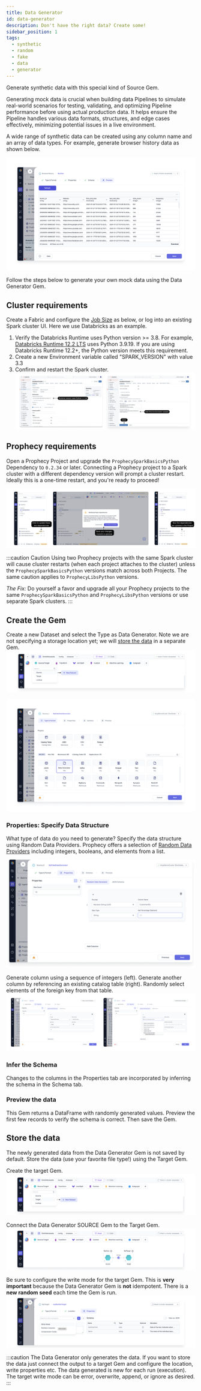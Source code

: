 ```yaml
---
title: Data Generator
id: data-generator
description: Don't have the right data? Create some!
sidebar_position: 1
tags:
  - synthetic
  - random
  - fake
  - data
  - generator
---
```


Generate synthetic data with this special kind of Source Gem.

Generating mock data is crucial when building data Pipelines to simulate real-world scenarios for testing, validating, and optimizing Pipeline performance before using actual production data. It helps ensure the Pipeline handles various data formats, structures, and edge cases effectively, minimizing potential issues in a live environment.

A wide range of synthetic data can be created using any column name and an array of data types. For example, generate browser history data as shown below.

![img](../../../img/synth_0_datasample.png)

Follow the steps below to generate your own mock data using the Data Generator Gem.

## Cluster requirements

Create a Fabric and configure the [Job Size](/docs/Spark/fabrics/databricks.md) as below, or log into an existing Spark cluster UI. Here we use Databricks as an example.

1. Verify the Databricks Runtime uses Python version >= 3.8.
   For example, [Databricks Runtime 12.2 LTS](https://docs.databricks.com/en/release-notes/runtime/12.2lts.html) uses Python 3.9.19. If you are using Databricks Runtime 12.2+, the Python version meets this requirement.
2. Create a new Environment variable called "SPARK_VERSION" with value 3.3
3. Confirm and restart the Spark cluster.
   ![requirements](../../../img/synth_0_1_requirements.png)

## Prophecy requirements

Open a Prophecy Project and upgrade the `ProphecySparkBasicsPython` Dependency to `0.2.34` or later. Connecting a Prophecy project to a Spark cluster with a different dependency version will prompt a cluster restart. Ideally this is a one-time restart, and you're ready to proceed!

![img](../../../img/synth_0_2_proph_reqiuirements.png)

:::caution Caution
Using two Prophecy projects with the same Spark cluster will cause cluster restarts (when each project attaches to the cluster) unless the `ProphecySparkBasicsPython` versions match across both Projects. The same caution applies to `ProphecyLibsPython` versions.

_The Fix:_ Do yourself a favor and upgrade all your Prophecy projects to the same `ProphecySparkBasicsPython` and `ProphecyLibsPython` versions or use separate Spark clusters.
:::

## Create the Gem

Create a new Dataset and select the Type as Data Generator. Note we are not specifying a storage location yet; we will [store the data](#store-the-data) in a separate Gem.  
![img](../../../img/synth_1_new_dataset.png)

![img](../../../img/synth_2_type.png)

### Properties: Specify Data Structure

What type of data do you need to generate? Specify the data structure using Random Data Providers. Prophecy offers a selection of [Random Data Providers](./providers) including integers, booleans, and elements from a list.

![img](../../../img/synth_3_properties.png)

Generate column using a sequence of integers (left). Generate another column by referencing an existing catalog table (right). Randomly select elements of the foreign key from that table.  
![img](../../../img/synth_7_seq_or_foreign.png)

### Infer the Schema

Changes to the columns in the Properties tab are incorporated by inferring the schema in the Schema tab.

### Preview the data

This Gem returns a DataFrame with randomly generated values. Preview the first few records to verify the schema is correct. Then save the Gem.

## Store the data

The newly generated data from the Data Generator Gem is not saved by default. Store the data (use your favorite file type!) using the Target Gem.

Create the target Gem.
![img](../../../img/synth_4_new_target.png)

Connect the Data Generator SOURCE Gem to the Target Gem.
![img](../../../img/synth_5_connect_target.png)

Be sure to configure the write mode for the target Gem. This is **very important** because the Data Generator Gem is **not** idempotent. There is a **new random seed** each time the Gem is run.
![img](../../../img/synth_6_write_mode.png)

:::caution
The Data Generator only generates the data. If you want to store the data just connect the output to a target Gem and configure the location, write properties etc. The data generated is new for each run (execution). The target write mode can be error, overwrite, append, or ignore as desired.
:::
